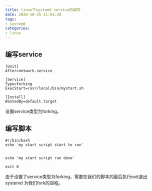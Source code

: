 ```yaml
---
title: linux下systemd service的编写
date: 2020-10-25 21:01:20
tags:
- systemd
categories:
- linux
---
```

 
## 编写service
```
[Unit]
After=network.service

[Service]
Type=forking
ExecStart=/usr/local/bin/mystart.sh

[Install]
WantedBy=default.target
```
设置service类型为forking。

## 编写脚本
```
#!/bin/bash
echo 'my start script start to run'


echo 'my start script run done'

exit 0
```
由于设置了service类型为forking，需要在我们的脚本的最后执行exit退出systemd
为我们fork的进程。


